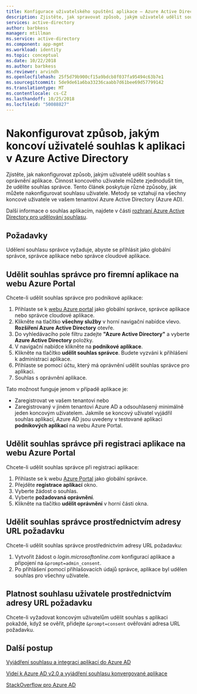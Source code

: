 ```yaml
---
title: Konfigurace uživatelského spuštění aplikace – Azure Active Directory | Dokumentace Microsoftu
description: Zjistěte, jak spravovat způsob, jakým uživatelé udělit souhlas s oprávnění aplikace. Činnost koncového uživatele můžete zjednodušit tím, že udělíte souhlas správce. Tyto metody se vztahují na všechny koncové uživatele ve vašem tenantovi Azure Active Directory (Azure AD).
services: active-directory
author: barbkess
manager: mtillman
ms.service: active-directory
ms.component: app-mgmt
ms.workload: identity
ms.topic: conceptual
ms.date: 10/22/2018
ms.author: barbkess
ms.reviewer: arvindh
ms.openlocfilehash: 25f5d79b900cf15a9bdcb8f037fa95494c63b7e1
ms.sourcegitcommit: 5de9de61a6ba33236caabb7d61bee69d57799142
ms.translationtype: MT
ms.contentlocale: cs-CZ
ms.lasthandoff: 10/25/2018
ms.locfileid: "50088827"
---
```

# <a name="configure-the-way-end-users-consent-to-an-application-in-azure-active-directory"></a>Nakonfigurovat způsob, jakým koncoví uživatelé souhlas k aplikaci v Azure Active Directory
Zjistěte, jak nakonfigurovat způsob, jakým uživatelé udělit souhlas s oprávnění aplikace. Činnost koncového uživatele můžete zjednodušit tím, že udělíte souhlas správce. Tento článek poskytuje různé způsoby, jak můžete nakonfigurovat souhlasu uživatele. Metody se vztahují na všechny koncové uživatele ve vašem tenantovi Azure Active Directory (Azure AD). 

Další informace o souhlas aplikacím, najdete v části [rozhraní Azure Active Directory pro udělování souhlasu](../develop/consent-framework.md).

## <a name="prerequisites"></a>Požadavky

Udělení souhlasu správce vyžaduje, abyste se přihlásit jako globální správce, správce aplikace nebo správce cloudové aplikace.

## <a name="grant-admin-consent-to-enterprise-apps-in-the-azure-portal"></a>Udělit souhlas správce pro firemní aplikace na webu Azure Portal

Chcete-li udělit souhlas správce pro podnikové aplikace:

1. Přihlaste se k [webu Azure portal](https://portal.azure.com) jako globální správce, správce aplikace nebo správce cloudové aplikace.
2. Klikněte na tlačítko **všechny služby** v horní navigační nabídce vlevo. **Rozšíření Azure Active Directory** otevře.
3. Do vyhledávacího pole filtru zadejte **"Azure Active Directory"** a vyberte **Azure Active Directory** položky.
4. V navigační nabídce klikněte na **podnikové aplikace**.
5. Klikněte na tlačítko **udělit souhlas správce**. Budete vyzváni k přihlášení k administraci aplikace.
6. Přihlaste se pomocí účtu, který má oprávnění udělit souhlas správce pro aplikaci. 
7. Souhlas s oprávnění aplikace.

Tato možnost funguje jenom v případě aplikace je: 

- Zaregistrovat ve vašem tenantovi nebo
- Zaregistrovaný v jiném tenantovi Azure AD a odsouhlasený minimálně jeden koncovým uživatelem. Jakmile se koncový uživatel vyjádřil souhlas aplikací, Azure AD jsou uvedeny v testované aplikaci **podnikových aplikací** na webu Azure Portal.

## <a name="grant-admin-consent-when-registering-an-app-in-the-azure-portal"></a>Udělit souhlas správce při registraci aplikace na webu Azure Portal

Chcete-li udělit souhlas správce při registraci aplikace: 

1. Přihlaste se k webu [Azure Portal](https://portal.azure.com) jako globální správce.
2. Přejděte **registrace aplikací** okno.
3. Vyberte žádost o souhlas.
4. Vyberte **požadovaná oprávnění**.
5. Klikněte na tlačítko **udělit oprávnění** v horní části okna.


## <a name="grant-admin-consent-through-a-url-request"></a>Udělit souhlas správce prostřednictvím adresy URL požadavku

Chcete-li udělit souhlas správce prostřednictvím adresy URL požadavku:

1. Vytvořit žádost o *login.microsoftonline.com* konfigurací aplikace a připojení na `&prompt=admin_consent`. 
2. Po přihlášení pomocí přihlašovacích údajů správce, aplikace byl udělen souhlas pro všechny uživatele.


## <a name="force-user-consent-through-a-url-request"></a>Platnost souhlasu uživatele prostřednictvím adresy URL požadavku

Chcete-li vyžadovat koncovým uživatelům udělit souhlas s aplikaci pokaždé, když se ověřit, přidejte `&prompt=consent` ověřování adresa URL požadavku.

## <a name="next-steps"></a>Další postup

[Vyjádření souhlasu a integraci aplikací do Azure AD](../develop/quickstart-v1-integrate-apps-with-azure-ad.md)

[Videí k Azure AD v2.0 a vyjádření souhlasu konvergované aplikace](../develop/active-directory-v2-scopes.md)

[StackOverflow pro Azure AD](http://stackoverflow.com/questions/tagged/azure-active-directory)

